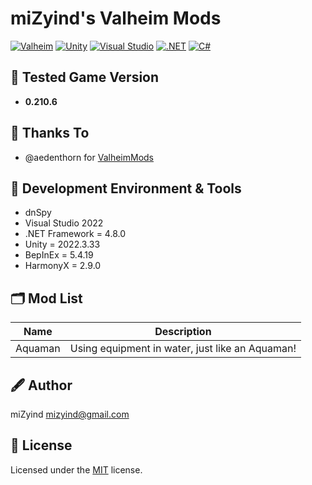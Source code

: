 ﻿# miZyind's Valheim Mods

[![Valheim](https://img.shields.io/badge/valheim-000?style=for-the-badge&logo=steam)](https://store.steampowered.com/app/892970/Valheim)
[![Unity](https://img.shields.io/badge/unity-000?style=for-the-badge&logo=unity)](https://unity.com)
[![Visual Studio](https://img.shields.io/badge/2022-5c2d91?style=for-the-badge&logo=visual-studio)](https://visualstudio.microsoft.com)
[![.NET](https://img.shields.io/badge/4.8.0-5c2d91?style=for-the-badge&logo=.net)](https://dotnet.microsoft.com)
[![C#](https://img.shields.io/badge/7.3-239120?style=for-the-badge&logo=c-sharp)](https://docs.microsoft.com/dotnet/csharp)

## 🔮 Tested Game Version

- **0.210.6**

## 🙏 Thanks To

- @aedenthorn for [ValheimMods](https://github.com/aedenthorn/ValheimMods)

## 💠 Development Environment & Tools

- dnSpy
- Visual Studio 2022
- .NET Framework = 4.8.0
- Unity = 2022.3.33
- BepInEx = 5.4.19
- HarmonyX = 2.9.0

## 🗂 Mod List

|  Name   |                   Description                   |
| :-----: | :---------------------------------------------: |
| Aquaman | Using equipment in water, just like an Aquaman! |

## 🖋 Author

miZyind <mizyind@gmail.com>

## 📇 License

Licensed under the [MIT](LICENSE) license.
